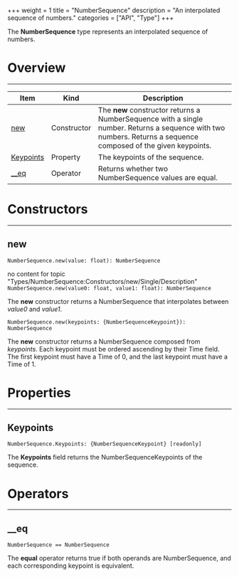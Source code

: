 +++
weight = 1
title = "NumberSequence"
description = "An interpolated sequence of numbers."
categories = ["API", "Type"]
+++

The **NumberSequence** type represents an interpolated sequence of
numbers.

# Overview

----

<div class="api-list one two">

| Item | Kind | Description |
| --- | --- | --- |
| [new](#new) | Constructor | The **new** constructor returns a NumberSequence with a single number. Returns a sequence with two numbers. Returns a sequence composed of the given keypoints. |
| [Keypoints](#keypoints) | Property | The keypoints of the sequence. |
| [\_\_eq](#__eq) | Operator | Returns whether two NumberSequence values are equal. |

</div>

# Constructors

----

## new

 `NumberSequence.new(value: float): NumberSequence`

no content for topic "Types/NumberSequence:Constructors/new/Single/Description"
`NumberSequence.new(value0: float, value1: float): NumberSequence`

The **new** constructor returns a NumberSequence that interpolates between
*value0* and *value1*.

 `NumberSequence.new(keypoints: {NumberSequenceKeypoint}): NumberSequence`

The **new** constructor returns a NumberSequence composed from
*keypoints*. Each keypoint must be ordered ascending by their Time field.
The first keypoint must have a Time of 0, and the last keypoint must have a Time
of 1.

# Properties

----

## Keypoints

 `NumberSequence.Keypoints: {NumberSequenceKeypoint} [readonly]`

The **Keypoints** field returns the NumberSequenceKeypoints of the
sequence.

# Operators

----

## \_\_eq

 `NumberSequence == NumberSequence`

The **equal** operator returns true if both operands are NumberSequence,
and each corresponding keypoint is equivalent.